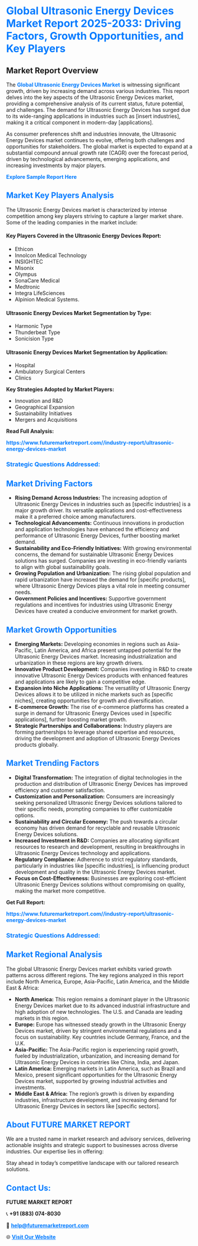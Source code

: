<h1 style="color: #007BFF;">Global Ultrasonic Energy Devices Market Report 2025-2033: Driving Factors, Growth Opportunities, and Key Players</h1>

<section id="overview">
<h2>Market Report Overview</h2>
<p>The <a href="https://www.futuremarketreport.com//industry-report/ultrasonic-energy-devices-market" style="color: #007BFF; text-decoration: none;"><strong>Global Ultrasonic Energy Devices Market</strong></a> is witnessing significant growth, driven by increasing demand across various industries. This report delves into the key aspects of the Ultrasonic Energy Devices market, providing a comprehensive analysis of its current status, future potential, and challenges. The demand for Ultrasonic Energy Devices has surged due to its wide-ranging applications in industries such as [insert industries], making it a critical component in modern-day [applications].</p>
<p>As consumer preferences shift and industries innovate, the Ultrasonic Energy Devices market continues to evolve, offering both challenges and opportunities for stakeholders. The global market is expected to expand at a substantial compound annual growth rate (CAGR) over the forecast period, driven by technological advancements, emerging applications, and increasing investments by major players.</p>
</section>

<section id="overview">
<p><a href="https://www.futuremarketreport.com//request-sample/reportId=79175" style="color: #007BFF; text-decoration: none;"><strong>Explore Sample Report Here</strong></a></p>
</section>

<section id="key-players">
<h2 style="color: #007BFF;">Market Key Players Analysis</h2>
<p>The Ultrasonic Energy Devices market is characterized by intense competition among key players striving to capture a larger market share. Some of the leading companies in the market include:</p>
<h4>Key Players Covered in the Ultrasonic Energy Devices Report:</h4>
<ul><li>Ethicon</li><li>Innolcon Medical Technology</li><li>INSIGHTEC</li><li>Misonix</li><li>Olympus</li><li>SonaCare Medical</li><li>Medtronic</li><li>Integra LifeSciences</li><li>Alpinion Medical Systems.</li></ul>
<h4>Ultrasonic Energy Devices Market Segmentation by Type:</h4>
<ul><li>Harmonic Type</li><li>Thunderbeat Type</li><li>Sonicision Type</li></ul>

<h4>Ultrasonic Energy Devices Market Segmentation by Application:</h4>
<ul><li>Hospital</li><li>Ambulatory Surgical Centers</li><li>Clinics</li></ul>
<p><strong>Key Strategies Adopted by Market Players:</strong></p>
<ul>
<li>Innovation and R&D</li>
<li>Geographical Expansion</li>
<li>Sustainability Initiatives</li>
<li>Mergers and Acquisitions</li>
</ul>
</section>

<section>
<p><strong>Read Full Analysis: </strong></p><a href="https://www.futuremarketreport.com//industry-report/ultrasonic-energy-devices-market" style="color: #007BFF; text-decoration: none;"><strong>https://www.futuremarketreport.com//industry-report/ultrasonic-energy-devices-market</strong></a>
<h3 style="color: #007BFF;">Strategic Questions Addressed:</h3>
</section>

<section id="driving-factors">
<h2 style="color: #007BFF;">Market Driving Factors</h2>
<ul>
<li><strong>Rising Demand Across Industries:</strong> The increasing adoption of Ultrasonic Energy Devices in industries such as [specific industries] is a major growth driver. Its versatile applications and cost-effectiveness make it a preferred choice among manufacturers.</li>
<li><strong>Technological Advancements:</strong> Continuous innovations in production and application technologies have enhanced the efficiency and performance of Ultrasonic Energy Devices, further boosting market demand.</li>
<li><strong>Sustainability and Eco-Friendly Initiatives:</strong> With growing environmental concerns, the demand for sustainable Ultrasonic Energy Devices solutions has surged. Companies are investing in eco-friendly variants to align with global sustainability goals.</li>
<li><strong>Growing Population and Urbanization:</strong> The rising global population and rapid urbanization have increased the demand for [specific products], where Ultrasonic Energy Devices plays a vital role in meeting consumer needs.</li>
<li><strong>Government Policies and Incentives:</strong> Supportive government regulations and incentives for industries using Ultrasonic Energy Devices have created a conducive environment for market growth.</li>
</ul>
</section>

<section id="growth-opportunities">
<h2 style="color: #007BFF;">Market Growth Opportunities</h2>
<ul>
<li><strong>Emerging Markets:</strong> Developing economies in regions such as Asia-Pacific, Latin America, and Africa present untapped potential for the Ultrasonic Energy Devices market. Increasing industrialization and urbanization in these regions are key growth drivers.</li>
<li><strong>Innovative Product Development:</strong> Companies investing in R&D to create innovative Ultrasonic Energy Devices products with enhanced features and applications are likely to gain a competitive edge.</li>
<li><strong>Expansion into Niche Applications:</strong> The versatility of Ultrasonic Energy Devices allows it to be utilized in niche markets such as [specific niches], creating opportunities for growth and diversification.</li>
<li><strong>E-commerce Growth:</strong> The rise of e-commerce platforms has created a surge in demand for Ultrasonic Energy Devices used in [specific applications], further boosting market growth.</li>
<li><strong>Strategic Partnerships and Collaborations:</strong> Industry players are forming partnerships to leverage shared expertise and resources, driving the development and adoption of Ultrasonic Energy Devices products globally.</li>
</ul>
</section>

<section id="trending-factors">
<h2 style="color: #007BFF;">Market Trending Factors</h2>
<ul>
<li><strong>Digital Transformation:</strong> The integration of digital technologies in the production and distribution of Ultrasonic Energy Devices has improved efficiency and customer satisfaction.</li>
<li><strong>Customization and Personalization:</strong> Consumers are increasingly seeking personalized Ultrasonic Energy Devices solutions tailored to their specific needs, prompting companies to offer customizable options.</li>
<li><strong>Sustainability and Circular Economy:</strong> The push towards a circular economy has driven demand for recyclable and reusable Ultrasonic Energy Devices solutions.</li>
<li><strong>Increased Investment in R&D:</strong> Companies are allocating significant resources to research and development, resulting in breakthroughs in Ultrasonic Energy Devices technology and applications.</li>
<li><strong>Regulatory Compliance:</strong> Adherence to strict regulatory standards, particularly in industries like [specific industries], is influencing product development and quality in the Ultrasonic Energy Devices market.</li>
<li><strong>Focus on Cost-Effectiveness:</strong> Businesses are exploring cost-efficient Ultrasonic Energy Devices solutions without compromising on quality, making the market more competitive.</li>
</ul>
</section>

<section>
<p><strong>Get Full Report: </strong></p><a href="https://www.futuremarketreport.com//industry-report/ultrasonic-energy-devices-market" style="color: #007BFF; text-decoration: none;"><strong>https://www.futuremarketreport.com//industry-report/ultrasonic-energy-devices-market</strong></a>
<h3 style="color: #007BFF;">Strategic Questions Addressed:</h3>
</section>


<section id="regional-analysis">
<h2 style="color: #007BFF;">Market Regional Analysis</h2>
<p>The global Ultrasonic Energy Devices market exhibits varied growth patterns across different regions. The key regions analyzed in this report include North America, Europe, Asia-Pacific, Latin America, and the Middle East & Africa:</p>
<ul>
<li><strong>North America:</strong> This region remains a dominant player in the Ultrasonic Energy Devices market due to its advanced industrial infrastructure and high adoption of new technologies. The U.S. and Canada are leading markets in this region.</li>
<li><strong>Europe:</strong> Europe has witnessed steady growth in the Ultrasonic Energy Devices market, driven by stringent environmental regulations and a focus on sustainability. Key countries include Germany, France, and the U.K.</li>
<li><strong>Asia-Pacific:</strong> The Asia-Pacific region is experiencing rapid growth, fueled by industrialization, urbanization, and increasing demand for Ultrasonic Energy Devices in countries like China, India, and Japan.</li>
<li><strong>Latin America:</strong> Emerging markets in Latin America, such as Brazil and Mexico, present significant opportunities for the Ultrasonic Energy Devices market, supported by growing industrial activities and investments.</li>
<li><strong>Middle East & Africa:</strong> The region’s growth is driven by expanding industries, infrastructure development, and increasing demand for Ultrasonic Energy Devices in sectors like [specific sectors].</li>
</ul>
</section>

<footer>
<h2 style="color: #007BFF;">About FUTURE MARKET REPORT</h2>
<p>We are a trusted name in market research and advisory services, delivering actionable insights and strategic support to businesses across diverse industries. Our expertise lies in offering:</p>

<p>Stay ahead in today’s competitive landscape with our tailored research solutions.</p>

<h2 style="color: #007BFF;">Contact Us:</h2>
<p><strong>FUTURE MARKET REPORT</strong></p>
<p>📞 <strong>+91 (883) 074-8030</strong></p>
<p>📧 <strong><a href="mailto:help@futuremarketreport.com" style="color: #007BFF;">help@futuremarketreport.com</a></strong></p>
<p>🌐 <strong><a href="https://www.futuremarketreport.com/" style="color: #007BFF;">Visit Our Website</a></strong></p>
</footer>